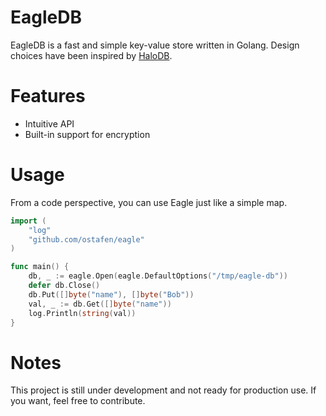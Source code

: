 # EagleDB

EagleDB is a fast and simple key-value store written in Golang. Design choices have been inspired by [HaloDB](https://github.com/yahoo/HaloDB).

# Features
- Intuitive API
- Built-in support for encryption

# Usage

From a code perspective, you can use Eagle just like a simple map.

```go
import (
	"log"
	"github.com/ostafen/eagle"
)

func main() {
    db, _ := eagle.Open(eagle.DefaultOptions("/tmp/eagle-db"))
    defer db.Close()
    db.Put([]byte("name"), []byte("Bob"))
    val, _ := db.Get([]byte("name"))
    log.Println(string(val))
}
```

# Notes

This project is still under development and not ready for production use. If you want, feel free to contribute.